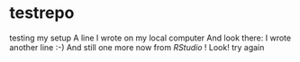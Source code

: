 # testrepo
testing my setup
A line I wrote on my local computer
And look there: I wrote another line :-)
And still one more now from *RStudio* ! Look!
try again

